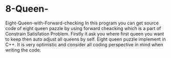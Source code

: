 # 8-Queen-
Eight-Queen-with-Forward-checking In this program you can get source code of eight queen pazzle by using forward cheacking which is a part of Constrain Satisfation Problem. Firstly it ask you where first queen you want to keep then auto adjust all queens by self.
Eight queen puzzle implement in C++.
It is very optimistic and consider all coding perspective in mind when writing the code.








